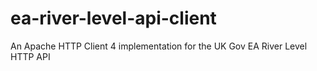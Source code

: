 # ea-river-level-api-client
An Apache HTTP Client 4 implementation for the UK Gov EA River Level HTTP API
